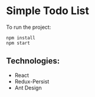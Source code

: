 Simple Todo List
===

To run the project:
```
npm install
npm start
```
Technologies:
---
* React
* Redux-Persist
* Ant Design